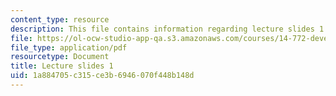 ```yaml
---
content_type: resource
description: This file contains information regarding lecture slides 1.
file: https://ol-ocw-studio-app-qa.s3.amazonaws.com/courses/14-772-development-economics-macroeconomics-spring-2013/1a884705c315ce3b6946070f448b148d_MIT14_772S13_lecture1.pdf
file_type: application/pdf
resourcetype: Document
title: Lecture slides 1
uid: 1a884705-c315-ce3b-6946-070f448b148d
---
```

